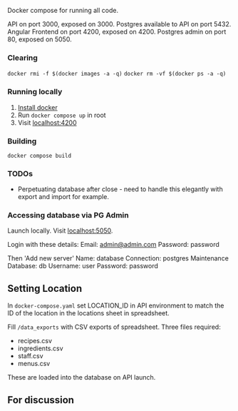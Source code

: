 Docker compose for running all code.

API on port 3000, exposed on 3000.
Postgres available to API on port 5432.
Angular Frontend on port 4200, exposed on 4200.
Postgres admin on port 80, exposed on 5050.

### Clearing

`docker rmi -f $(docker images -a -q)`
`docker rm -vf $(docker ps -a -q)`

### Running locally

1. [Install docker](https://docs.docker.com/get-docker/)
2. Run `docker compose up` in root
3. Visit [localhost:4200](http://localhost:4200)

### Building

`docker compose build`

### TODOs

- Perpetuating database after close - need to handle this elegantly with export and import for example.

### Accessing database via PG Admin

Launch locally. Visit [localhost:5050](http://localhost:5050).

Login with these details:
Email: admin@admin.com
Password: password

Then 'Add new server'
Name: database
Connection: postgres
Maintenance Database: db
Username: user
Password: password

## Setting Location

In `docker-compose.yaml` set LOCATION_ID in API environment to match the ID of the location in the locations sheet in spreadsheet.

Fill `/data_exports` with CSV exports of spreadsheet. Three files required:

- recipes.csv
- ingredients.csv
- staff.csv
- menus.csv

These are loaded into the database on API launch.

## For discussion
